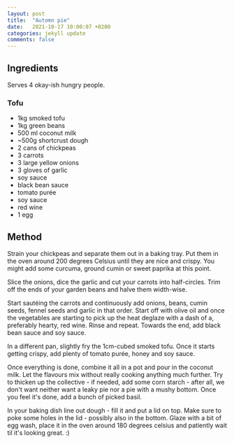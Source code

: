```yaml
---
layout: post
title:  "Automn pie"
date:   2021-10-17 10:00:07 +0200
categories: jekyll update
comments: false
---
```


## Ingredients

Serves 4 okay-ish hungry people.

### Tofu
- 1kg smoked tofu
- 1kg green beans
- 500 ml coconut milk
- ~500g shortcrust dough
- 2 cans of chickpeas
- 3 carrots
- 3 large yellow onions
- 3 gloves of garlic
- soy sauce
- black bean sauce
- tomato purée
- soy sauce
- red wine
- 1 egg

## Method

Strain your chickpeas and separate them out in a baking tray. Put them in the oven around 200 degrees Celsius until they are nice and crispy. You might add some curcuma, ground cumin or sweet paprika at this point.

Slice the onions, dice the garlic and cut your carrots into half-circles. Trim off the ends of your garden beans and halve them width-wise. 

Start sautéing the carrots and continuously add onions, beans, cumin seeds, fennel seeds and garlic in that order. Start off with olive oil and once the vegetables are starting to pick up the heat deglaze with a dash of a, preferably hearty, red wine. Rinse and repeat. Towards the end, add black bean sauce and soy sauce.

In a different pan, slightly fry the 1cm-cubed smoked tofu. Once it starts getting crispy, add plenty of tomato purée, honey and soy sauce.

Once everything is done, combine it all in a pot and pour in the coconut milk. Let the flavours mix without really cooking anything much further. Try to thicken up the collective - if needed, add some corn starch - after all, we don't want neither want a leaky pie nor a pie with a mushy bottom. Once you feel it's done, add a bunch of picked basil.

In your baking dish line out dough - fill it and put a lid on top. Make sure to poke some holes in the lid - possibly also in the bottom. Glaze with a bit of egg wash, place it in the oven around 180 degrees celsius and patiently wait til it's looking great. :)
